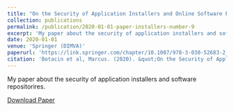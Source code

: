 ```yaml
---
title: "On the Security of Application Installers and Online Software Repositories"
collection: publications
permalink: /publication/2020-01-01-paper-installers-number-9
excerpt: 'My paper about the security of application installers and software repositorires.'
date: 2020-01-01
venue: 'Springer (DIMVA)'
paperurl: 'https://link.springer.com/chapter/10.1007/978-3-030-52683-2_10'
citation: 'Botacin et al, Marcus. (2020). &quot;On the Security of Application Installers and Online Software Repositories Conference .&quot; <i>Springer DIMVA</i>. 1(1).'
---
```

My paper about the security of application installers and software repositorires.

[Download Paper](https://marcusbotacin.github.io/files/marcus_dimva_bundle.pdf)

